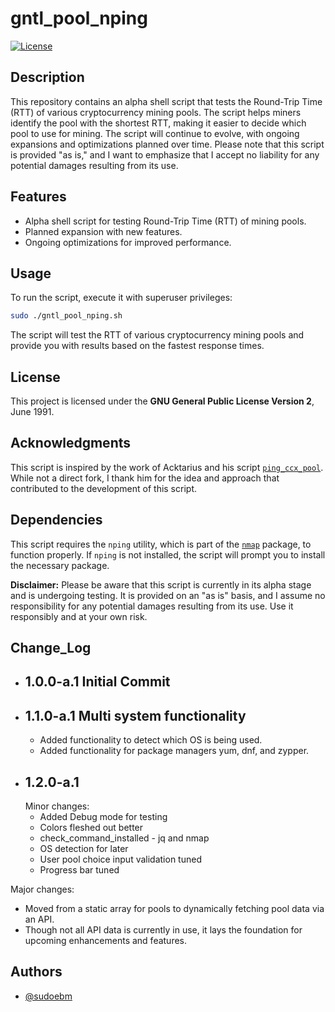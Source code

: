 # gntl_pool_nping

[![License](https://img.shields.io/badge/license-GPL%20v3-blue.svg)](https://www.gnu.org/licenses/gpl-3.0.en.html)

## Description

This repository contains an alpha shell script that tests the Round-Trip Time (RTT) of various cryptocurrency mining pools. The script helps miners identify the pool with the shortest RTT, making it easier to decide which pool to use for mining. The script will continue to evolve, with ongoing expansions and optimizations planned over time. Please note that this script is provided "as is," and I want to emphasize that I accept no liability for any potential damages resulting from its use.

## Features

-  Alpha shell script for testing Round-Trip Time (RTT) of mining pools.
-  Planned expansion with new features.
-  Ongoing optimizations for improved performance.

## Usage

To run the script, execute it with superuser privileges:

```bash
sudo ./gntl_pool_nping.sh
```

The script will test the RTT of various cryptocurrency mining pools and provide you with results based on the fastest response times.

## License

This project is licensed under the **GNU General Public License Version 2**, June 1991.

## Acknowledgments

This script is inspired by the work of Acktarius and his script [`ping_ccx_pool`](https://github.com/Acktarius/ping_ccx_pool/). While not a direct fork, I thank him for the idea and approach that contributed to the development of this script.

## Dependencies

This script requires the `nping` utility, which is part of the [`nmap`](https://github.com/nmap/nmap) package, to function properly. If `nping` is not installed, the script will prompt you to install the necessary package.

**Disclaimer:** Please be aware that this script is currently in its alpha stage and is undergoing testing. It is provided on an "as is" basis, and I assume no responsibility for any potential damages resulting from its use. Use it responsibly and at your own risk.

## Change_Log

-  ## 1.0.0-a.1 Initial Commit
-  ## 1.1.0-a.1 Multi system functionality
   - Added functionality to detect which OS is being used.  
   - Added functionality for package managers yum, dnf, and zypper.  
-  ## 1.2.0-a.1
   Minor changes:
   - Added Debug mode for testing
   - Colors fleshed out better
   - check_command_installed - jq and nmap
   - OS detection for later
   - User pool choice input validation tuned
   - Progress bar tuned

  Major changes:
   - Moved from a static array for pools to dynamically fetching pool data via an API.
   - Though not all API data is currently in use, it lays the foundation for upcoming enhancements and features.





## Authors

- [@sudoebm](https://github.com/sudoebm)
